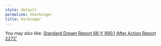 ```yaml
---
style: default
permalink: Xharbinger
title: harbinger
---
```

You may also like:
[Standard Dream Report 66-Y 990.1](http://scp-wiki.net/dream-report-990-1)
[After Action Report 2272'](http://scp-wiki.net/after-action-2272)